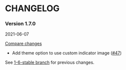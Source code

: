 # CHANGELOG

### Version 1.7.0

2021-06-07

[Compare changes](https://github.com/codevise/pageflow-progress-navigation-bar/compare/1-6-stable...v1.7.0)

- Add theme option to use custom indicator image
  ([#47](https://github.com/codevise/pageflow-progress-navigation-bar/pull/47))

See
[1-6-stable branch](https://github.com/codevise/pageflow-progress-navigation-bar/blob/1-6-stable/CHANGELOG.md)
for previous changes.
